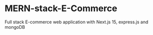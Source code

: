 # MERN-stack-E-Commerce
Full stack E-commerce web application with Next.js 15, express.js and mongoDB
